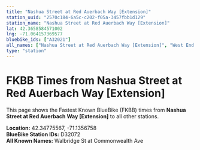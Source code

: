 ```yaml
---
title: "Nashua Street at Red Auerbach Way [Extension]"
station_uuid: "2570c184-6a5c-c202-f05a-3457fbb1d129"
station_name: "Nashua Street at Red Auerbach Way [Extension]"
lat: 42.3658584571002
lng: -71.064157369577
bluebike_ids: ["A32021"]
all_names: ["Nashua Street at Red Auerbach Way [Extension]", "West End Park"]
type: "station"
---
```


# FKBB Times from Nashua Street at Red Auerbach Way [Extension]

This page shows the Fastest Known BlueBike (FKBB) times from **Nashua Street at Red Auerbach Way [Extension]** to all other stations.

**Location:** 42.34775567, -71.1356758  
**BlueBike Station IDs:** D32072  
**All Known Names:** Walbridge St at Commonwealth Ave

